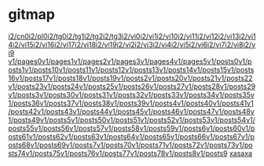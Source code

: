 # gitmap
[i2/cn0](i2/cn0)[i2/pl0](i2/pl0)[i2/tg0](i2/tg0)[i2/tg1](i2/tg1)[i2/tg2](i2/tg2)[i2/tg3](i2/tg3)[i2/vi0](i2/vi0)[i2/vi1](i2/vi1)[i2/vi10](i2/vi10)[i2/vi11](i2/vi11)[i2/vi12](i2/vi12)[i2/vi13](i2/vi13)[i2/vi14](i2/vi14)[i2/vi15](i2/vi15)[i2/vi16](i2/vi16)[i2/vi17](i2/vi17)[i2/vi18](i2/vi18)[i2/vi19](i2/vi19)[i2/vi2](i2/vi2)[i2/vi3](i2/vi3)[i2/vi4](i2/vi4)[i2/vi5](i2/vi5)[i2/vi6](i2/vi6)[i2/vi7](i2/vi7)[i2/vi8](i2/vi8)[i2/vi9](i2/vi9])
[v1/pages0](v1/pages0)[v1/pages1](v1/pages1)[v1/pages2](v1/pages2)[v1/pages3](v1/pages3)[v1/pages4](v1/pages4)[v1/pages5](v1/pages5)[v1/posts0](v1/posts0)[v1/posts1](v1/posts1)[v1/posts10](v1/posts10)[v1/posts11](v1/posts11)[v1/posts12](v1/posts12)[v1/posts13](v1/posts13)[v1/posts14](v1/posts14)[v1/posts15](v1/posts15)[v1/posts16](v1/posts16)[v1/posts17](v1/posts17)[v1/posts18](v1/posts18)[v1/posts19](v1/posts19)[v1/posts2](v1/posts2)[v1/posts20](v1/posts20)[v1/posts21](v1/posts21)[v1/posts22](v1/posts22)[v1/posts23](v1/posts23)[v1/posts24](v1/posts24)[v1/posts25](v1/posts25)[v1/posts26](v1/posts26)[v1/posts27](v1/posts27)[v1/posts28](v1/posts28)[v1/posts29](v1/posts29)[v1/posts3](v1/posts3)[v1/posts30](v1/posts30)[v1/posts31](v1/posts31)[v1/posts32](v1/posts32)[v1/posts33](v1/posts33)[v1/posts34](v1/posts34)[v1/posts35](v1/posts35)[v1/posts36](v1/posts36)[v1/posts37](v1/posts37)[v1/posts38](v1/posts38)[v1/posts39](v1/posts39)[v1/posts4](v1/posts4)[v1/posts40](v1/posts40)[v1/posts41](v1/posts41)[v1/posts42](v1/posts42)[v1/posts43](v1/posts43)[v1/posts44](v1/posts44)[v1/posts45](v1/posts45)[v1/posts46](v1/posts46)[v1/posts47](v1/posts47)[v1/posts48](v1/posts48)[v1/posts49](v1/posts49)[v1/posts5](v1/posts5)[v1/posts50](v1/posts50)[v1/posts51](v1/posts51)[v1/posts52](v1/posts52)[v1/posts53](v1/posts53)[v1/posts54](v1/posts54)[v1/posts55](v1/posts55)[v1/posts56](v1/posts56)[v1/posts57](v1/posts57)[v1/posts58](v1/posts58)[v1/posts59](v1/posts59)[v1/posts6](v1/posts6)[v1/posts60](v1/posts60)[v1/posts61](v1/posts61)[v1/posts62](v1/posts62)[v1/posts63](v1/posts63)[v1/posts64](v1/posts64)[v1/posts65](v1/posts65)[v1/posts66](v1/posts66)[v1/posts67](v1/posts67)[v1/posts68](v1/posts68)[v1/posts69](v1/posts69)[v1/posts7](v1/posts7)[v1/posts70](v1/posts70)[v1/posts71](v1/posts71)[v1/posts72](v1/posts72)[v1/posts73](v1/posts73)[v1/posts74](v1/posts74)[v1/posts75](v1/posts75)[v1/posts76](v1/posts76)[v1/posts77](v1/posts77)[v1/posts78](v1/posts78)[v1/posts8](v1/posts8)[v1/posts9](v1/posts9)
[xasaxa](https://xasaxa.com/)
